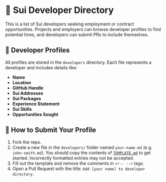 # 📁 Sui Developer Directory

This is a list of Sui developers seeking employment or contract opportunities. Projects and employers can browse developer profiles to find potential hires, and developers can submit PRs to include themselves.

## 📌 Developer Profiles

All profiles are stored in the `developers` directory. Each file represents a developer and includes details like:

- **Name**
- **Location**
- **GitHub Handle**
- **Sui Addresses**
- **Sui Packages**
- **Experience Statement**
- **Sui Skills**
- **Opportunities Sought**

## 📝 How to Submit Your Profile

1. Fork the repo.
2. Create a new file in the `developers/` folder named `your-name.md` (e.g. `john-smith.md`). You should copy the contents of [`TEMPLATE.md`](TEMPLATE.md) to get started. Incorrectly formatted entries may not be accepted.
3. Fill out the template and remove the comments in `<!-- -->` tags.
4. Open a Pull Request with the title: `Add [your name] to developer directory`.
